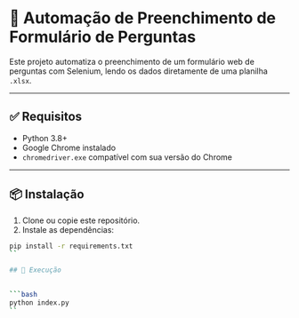 # 🧠 Automação de Preenchimento de Formulário de Perguntas

Este projeto automatiza o preenchimento de um formulário web de perguntas com Selenium, lendo os dados diretamente de uma planilha `.xlsx`.

---

## ✅ Requisitos

- Python 3.8+
- Google Chrome instalado
- `chromedriver.exe` compatível com sua versão do Chrome

---

## 📦 Instalação

1. Clone ou copie este repositório.
2. Instale as dependências:

```bash
pip install -r requirements.txt
`` 

## 🚀 Execução
 

```bash
python index.py
``

